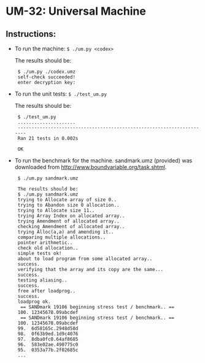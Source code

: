 # UM-32: Universal Machine

## Instructions:

* To run the machine:
    `$ ./um.py <codex>`

   The results should be:
   ```
    $ ./um.py ./codex.umz
    self-check succeeded!
    enter decryption key:
   ```

* To run the unit tests:
    `$ ./test_um.py`

   The results should be:
   ```
    $ ./test_um.py
    .....................
    ----------------------------------------------------------------------
    Ran 21 tests in 0.002s

    OK
   ```

* To run the benchmark for the machine.
  sandmark.umz (provided) was downloaded from http://www.boundvariable.org/task.shtml.

   ```
    $ ./um.py sandmark.umz

    The results should be:
    $ ./um.py sandmark.umz
    trying to Allocate array of size 0..
    trying to Abandon size 0 allocation..
    trying to Allocate size 11..
    trying Array Index on allocated array..
    trying Amendment of allocated array..
    checking Amendment of allocated array..
    trying Alloc(a,a) and amending it..
    comparing multiple allocations..
    pointer arithmetic..
    check old allocation..
    simple tests ok!
    about to load program from some allocated array..
    success.
    verifying that the array and its copy are the same...
    success.
    testing aliasing..
    success.
    free after loadprog..
    success.
    loadprog ok.
     == SANDmark 19106 beginning stress test / benchmark.. ==
    100. 12345678.09abcdef
     == SANDmark 19106 beginning stress test / benchmark.. ==
    100. 12345678.09abcdef
    99.  6d58165c.2948d58d
    98.  0f63b9ed.1d9c4076
    97.  8dba0fc0.64af8685
    96.  583e02ae.490775c0
    95.  0353a77b.2f02685c
    ...
   ```